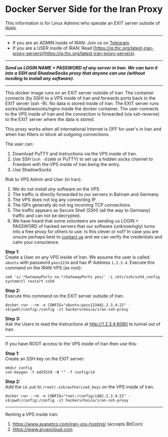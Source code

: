 # Docker Server Side for the Iran Proxy 

This information is for Linux Admins who operate an EXIT server outside of IRAN.

---
* If you are an ADMIN inside of IRAN: Join us on [Telegram](https://t.me/+tIblf9hhvBAwOGNk).  
* If you are a USER inside of IRAN: Read [https://iq.thc.org/latest-iran-proxy-servers](https://iq.thc.org/latest-iran-proxy-servers).

---

***Send us LOGIN NAME + PASSWORD of any server in Iran. We can turn it into a SSH _and_ ShadowSocks proxy that anyone can use (without needing to install any software).***

---

This docker image runs on an EXIT server outside of Iran. The container connects (by SSH) to a VPS inside of Iran and forwards ports back to the EXIT server (ssh -R). No data is stored inside of Iran. The EXIT server runs socks/shadowsocks/nginx inside the docker container. The user connects to the VPS inside of Iran and the connection is forwarded (via ssh-reverse) to the EXIT server where the data is stored.

This proxy works when all international Internet is OFF for user's in Iran and when Iran filters or block all outgoing connections.

The user can:
1. Download PuTTY and Instructions via the VPS inside of Iran.
1. Use SSH (`ssh -D1080` or PuTTY) to set up a hidden socks channel to Freedom with the VPS inside of Iran being the entry.
1. Use ShadowSocks

Risk to VPS Admin and User (in Iran):
1. We do not install _any_ software on the VPS
1. The traffic is directly forwarded to our servers in Bahrain and Germany.
2. The VPS does not log any connecting IP.
3. The ISPs generally do not log incoming TCP connections.
5. The traffic appears as Secure Shell (SSH) (all the way to Germany) traffic and can not be decrypted.
5. We have heard that some volunteers are sending us LOGIN + PASSWORD of hacked servers that our software (unknowingly) turns into a free proxy for others to use. Is this clever or not? In case you are unsure perhaps best to [contact us](https://t.me/+tIblf9hhvBAwOGNk) and we can verify the credentials and calm your conscience.


**Step 1:**  
Create a User on any VPS inside of Iran. We assume the user is called `ubuntu` with password `pass1234` and has IP Address `1.2.3.4`. Execute this command on the IRAN-VPS (as root):
```shell
sed 's/.*GatewayPorts no.*/GatewayPorts yes/' -i /etc/ssh/sshd_config
systemctl restart sshd
```

**Step 2:**  
Execute this command on the EXIT server outside of Iran:
```shell
docker run --rm -e CONFIG="ubuntu:pass1234@1.2.3.4:22" -v$(pwd)/config:/config -it hackerschoice/iran-ssh-proxy
```

**Step 3:**  
Ask the Users to read the Instructions at http://1.2.3.4:8080 to tunnel out of Iran.

---
If you have ROOT access to the VPS inside of Iran then use this:

**Step 1:**  
Create an SSH key on the EXIT server:
```shell
mkdir config
ssh-keygen -t ed25519 -N "" -f config/id
```

**Step 2:**  
Add the `id.pub` to `/root/.ssh/authorized_keys` on the VPS inside of Iran.

```shell
docker run --rm -e CONFIG="root:/config/id@1.2.3.4:22" -v$(pwd)/config:/config -it hackerschoice/iran-ssh-proxy
```

---
Renting a VPS inside Iran:

1. https://www.avanetco.com/iran-vps-hosting/ (accepts BitCoin)
1. https://www.arvancloud.com
